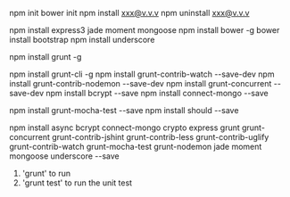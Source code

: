 npm init
bower init
npm install xxx@v.v.v
npm uninstall xxx@v.v.v

npm install express3 jade moment mongoose
npm install bower -g
bower install bootstrap
npm install underscore


npm install grunt -g
<!-- install globally -->
npm install grunt-cli -g
npm install grunt-contrib-watch --save-dev
npm install grunt-contrib-nodemon --save-dev
npm install grunt-concurrent --save-dev
npm install bcrypt --save
npm install connect-mongo --save
<!-- unit test  -->
npm install grunt-mocha-test --save
npm install should --save

<!-- express3.x to express4.x -->
npm install async bcrypt connect-mongo crypto express grunt grunt-concurrent grunt-contrib-jshint grunt-contrib-less grunt-contrib-uglify grunt-contrib-watch grunt-mocha-test grunt-nodemon jade moment mongoose underscore --save

<!-- how to run the program in cmd -->
1) 'grunt' to run
2) 'grunt test' to run the unit test

<!-- 
The folder of libs and upload inside public
is necessary but are not included in github.
1) run cmd: bower install bootstrap
2) create folder called upload in the public folder
-->
